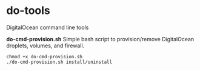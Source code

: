 # do-tools
DigitalOcean command line tools

**do-cmd-provision.sh**
Simple bash script to provision/remove DigitalOcean droplets, volumes, and firewall.
```
chmod +x do-cmd-provision.sh
./do-cmd-provision.sh install/uninstall
```

